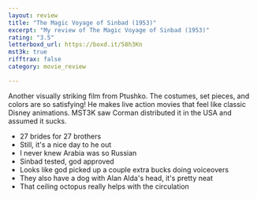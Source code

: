 ```yaml
---
layout: review
title: "The Magic Voyage of Sinbad (1953)"
excerpt: "My review of The Magic Voyage of Sinbad (1953)"
rating: "3.5"
letterboxd_url: https://boxd.it/58h3Kn
mst3k: true
rifftrax: false
category: movie_review

---
```


Another visually striking film from Ptushko. The costumes, set pieces, and colors are so satisfying! He makes live action movies that feel like classic Disney animations. MST3K saw Corman distributed it in the USA and assumed it sucks.

* 27 brides for 27 brothers
* Still, it's a nice day to he out
* I never knew Arabia was so Russian
* Sinbad tested, god approved
* Looks like god picked up a couple extra bucks doing voiceovers
* They also have a dog with Alan Alda's head, it's pretty neat
* That ceiling octopus really helps with the circulation